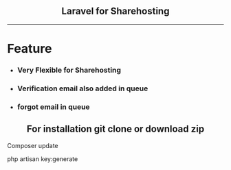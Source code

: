 <h2 align="center">Laravel for Sharehosting</h2>
<hr>
<h1>Feature</h1>
<ul>
  <li><h3>Very Flexible for Sharehosting</h3></li>
  <li><h3>Verification email also added in queue</h3></li>
  <li><h3>forgot email in queue</h3></li>
</ul> 
<h2 align="center">For installation git clone or download zip</h2>
<p>Composer update</p>
<p>php artisan key:generate</p>
